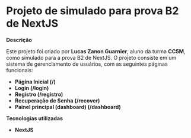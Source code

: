 # Projeto de simulado para prova B2 de NextJS

**Descrição**

Este projeto foi criado por **Lucas Zanon Guarnier**, aluno da turma **CC5M**, como simulado para a prova B2 de NextJS. O projeto consiste em um sistema de gerenciamento de usuários, com as seguintes páginas funcionais:

* **Página Inicial (/)**
* **Login (/login)**
* **Registro (/registro)**
* **Recuperação de Senha (/recover)**
* **Painel principal (dashboard) (/dashboard)**

**Tecnologias utilizadas**

* **NextJS**

